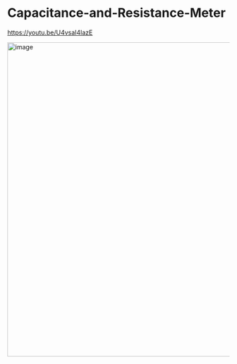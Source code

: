 # Capacitance-and-Resistance-Meter  

https://youtu.be/U4vsaI4lazE

<img width="714" alt="image" src="https://github.com/katelinfung/Capacitance-and-Resistance-Meter/assets/72584070/ab9bb3e2-a3cc-40aa-ba00-a4a3d9c19eb1">
